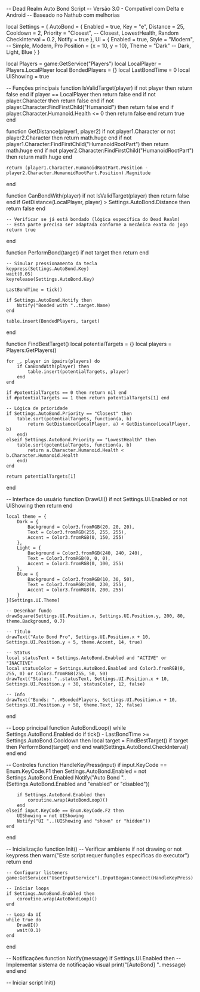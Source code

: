 -- Dead Realm Auto Bond Script
-- Versão 3.0 - Compatível com Delta e Android
-- Baseado no Nathub com melhorias

local Settings = {
    AutoBond = {
        Enabled = true,
        Key = "e",
        Distance = 25,
        Cooldown = 2,
        Priority = "Closest", -- Closest, LowestHealth, Random
        CheckInterval = 0.2,
        Notify = true
    },
    UI = {
        Enabled = true,
        Style = "Modern", -- Simple, Modern, Pro
        Position = {x = 10, y = 10},
        Theme = "Dark" -- Dark, Light, Blue
    }
}

local Players = game:GetService("Players")
local LocalPlayer = Players.LocalPlayer
local BondedPlayers = {}
local LastBondTime = 0
local UIShowing = true

-- Funções principais
function IsValidTarget(player)
    if not player then return false end
    if player == LocalPlayer then return false end
    if not player.Character then return false end
    if not player.Character:FindFirstChild("Humanoid") then return false end
    if player.Character.Humanoid.Health <= 0 then return false end
    return true
end

function GetDistance(player1, player2)
    if not player1.Character or not player2.Character then return math.huge end
    if not player1.Character:FindFirstChild("HumanoidRootPart") then return math.huge end
    if not player2.Character:FindFirstChild("HumanoidRootPart") then return math.huge end
    
    return (player1.Character.HumanoidRootPart.Position - player2.Character.HumanoidRootPart.Position).Magnitude
end

function CanBondWith(player)
    if not IsValidTarget(player) then return false end
    if GetDistance(LocalPlayer, player) > Settings.AutoBond.Distance then return false end
    
    -- Verificar se já está bondado (lógica específica do Dead Realm)
    -- Esta parte precisa ser adaptada conforme a mecânica exata do jogo
    return true
end

function PerformBond(target)
    if not target then return end
    
    -- Simular pressionamento da tecla
    keypress(Settings.AutoBond.Key)
    wait(0.05)
    keyrelease(Settings.AutoBond.Key)
    
    LastBondTime = tick()
    
    if Settings.AutoBond.Notify then
        Notify("Bonded with "..target.Name)
    end
    
    table.insert(BondedPlayers, target)
end

function FindBestTarget()
    local potentialTargets = {}
    local players = Players:GetPlayers()
    
    for _, player in ipairs(players) do
        if CanBondWith(player) then
            table.insert(potentialTargets, player)
        end
    end
    
    if #potentialTargets == 0 then return nil end
    if #potentialTargets == 1 then return potentialTargets[1] end
    
    -- Lógica de prioridade
    if Settings.AutoBond.Priority == "Closest" then
        table.sort(potentialTargets, function(a, b)
            return GetDistance(LocalPlayer, a) < GetDistance(LocalPlayer, b)
        end)
    elseif Settings.AutoBond.Priority == "LowestHealth" then
        table.sort(potentialTargets, function(a, b)
            return a.Character.Humanoid.Health < b.Character.Humanoid.Health
        end)
    end
    
    return potentialTargets[1]
end

-- Interface do usuário
function DrawUI()
    if not Settings.UI.Enabled or not UIShowing then return end
    
    local theme = {
        Dark = {
            Background = Color3.fromRGB(20, 20, 20),
            Text = Color3.fromRGB(255, 255, 255),
            Accent = Color3.fromRGB(0, 150, 255)
        },
        Light = {
            Background = Color3.fromRGB(240, 240, 240),
            Text = Color3.fromRGB(0, 0, 0),
            Accent = Color3.fromRGB(0, 100, 255)
        },
        Blue = {
            Background = Color3.fromRGB(10, 30, 50),
            Text = Color3.fromRGB(200, 230, 255),
            Accent = Color3.fromRGB(0, 200, 255)
        }
    }[Settings.UI.Theme]
    
    -- Desenhar fundo
    drawSquare(Settings.UI.Position.x, Settings.UI.Position.y, 200, 80, theme.Background, 0.7)
    
    -- Título
    drawText("Auto Bond Pro", Settings.UI.Position.x + 10, Settings.UI.Position.y + 5, theme.Accent, 14, true)
    
    -- Status
    local statusText = Settings.AutoBond.Enabled and "ACTIVE" or "INACTIVE"
    local statusColor = Settings.AutoBond.Enabled and Color3.fromRGB(0, 255, 0) or Color3.fromRGB(255, 50, 50)
    drawText("Status: "..statusText, Settings.UI.Position.x + 10, Settings.UI.Position.y + 30, statusColor, 12, false)
    
    -- Info
    drawText("Bonds: "..#BondedPlayers, Settings.UI.Position.x + 10, Settings.UI.Position.y + 50, theme.Text, 12, false)
end

-- Loop principal
function AutoBondLoop()
    while Settings.AutoBond.Enabled do
        if tick() - LastBondTime >= Settings.AutoBond.Cooldown then
            local target = FindBestTarget()
            if target then
                PerformBond(target)
            end
        end
        wait(Settings.AutoBond.CheckInterval)
    end
end

-- Controles
function HandleKeyPress(input)
    if input.KeyCode == Enum.KeyCode.F1 then
        Settings.AutoBond.Enabled = not Settings.AutoBond.Enabled
        Notify("Auto Bond "..(Settings.AutoBond.Enabled and "enabled" or "disabled"))
        
        if Settings.AutoBond.Enabled then
            coroutine.wrap(AutoBondLoop)()
        end
    elseif input.KeyCode == Enum.KeyCode.F2 then
        UIShowing = not UIShowing
        Notify("UI "..(UIShowing and "shown" or "hidden"))
    end
end

-- Inicialização
function Init()
    -- Verificar ambiente
    if not drawing or not keypress then
        warn("Este script requer funções específicas do executor")
        return
    end
    
    -- Configurar listeners
    game:GetService("UserInputService").InputBegan:Connect(HandleKeyPress)
    
    -- Iniciar loops
    if Settings.AutoBond.Enabled then
        coroutine.wrap(AutoBondLoop)()
    end
    
    -- Loop da UI
    while true do
        DrawUI()
        wait(0.1)
    end
end

-- Notificações
function Notify(message)
    if Settings.UI.Enabled then
        -- Implementar sistema de notificação visual
        print("[AutoBond] "..message)
    end
end

-- Iniciar script
Init()
